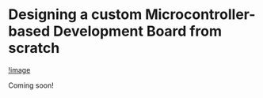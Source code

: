 # Designing a custom Microcontroller-based Development Board from scratch
[!image](./public/author_sv.svg)

Coming soon!
